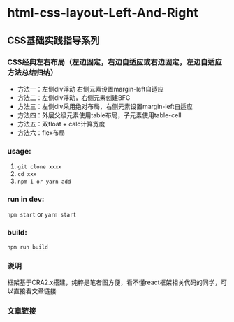# html-css-layout-Left-And-Right

## CSS基础实践指导系列

### CSS经典左右布局（左边固定，右边自适应或右边固定，左边自适应方法总结归纳）
- 方法一：左侧div浮动 右侧元素设置margin-left自适应
- 方法二：左侧div浮动，右侧元素创建BFC
- 方法三：左侧div采用绝对布局，右侧元素设置margin-left自适应
- 方法四：外层父级元素使用table布局，子元素使用table-cell
- 方法五：双float + calc计算宽度
- 方法六：flex布局

### usage:
1. `git clone xxxx`
2. `cd xxx`
3. `npm i or yarn add`

### run in dev:
`npm start` or `yarn start`

### build:
`npm run build`

### 说明
框架基于CRA2.x搭建，纯粹是笔者图方便，看不懂react框架相关代码的同学，可以直接看文章链接

### 文章链接